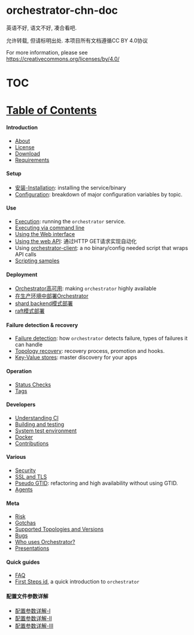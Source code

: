 # orchestrator-chn-doc
英语不好, 语文不好, 凑合看吧.

允许转载, 但请标明出处. 本项目所有文档遵循CC BY 4.0协议

For more information, please see
<https://creativecommons.org/licenses/by/4.0/>





# TOC
# [Table of Contents](https://github.com/openark/orchestrator/tree/master/docs#introduction)
#### Introduction
* [About](https://github.com/Fanduzi/orchestrator-chn-doc/blob/master/Introduction/About.md)
* [License](https://github.com/Fanduzi/orchestrator-chn-doc/blob/master/Introduction/License.md)
* [Download](https://github.com/Fanduzi/orchestrator-chn-doc/blob/master/Introduction/Download.md)
* [Requirements](https://github.com/Fanduzi/orchestrator-chn-doc/blob/master/Introduction/Requirements.md)

#### Setup
* [安装-Installation](https://github.com/Fanduzi/orchestrator-chn-doc/blob/master/Setup/%E9%83%A8%E7%BD%B2/%E5%AE%89%E8%A3%85-Installation.md): installing the service/binary
* [Configuration](https://github.com/Fanduzi/orchestrator-chn-doc/blob/master/Setup/%E9%85%8D%E7%BD%AE/Configuration.md): breakdown of major configuration variables by topic.

#### Use
* [Execution](https://github.com/Fanduzi/orchestrator-chn-doc/blob/master/Use/Execution.md): running the `orchestrator` service.
* [Executing via command line](https://github.com/Fanduzi/orchestrator-chn-doc/blob/master/Use/Executing%20via%20command%20line.md)
* [Using the Web interface](https://github.com/Fanduzi/orchestrator-chn-doc/blob/master/Use/Using%20the%20Web%20interface.md)
* [Using the web API](https://github.com/Fanduzi/orchestrator-chn-doc/blob/master/Use/Using%20the%20web%20API.md): 通过HTTP GET请求实现自动化
*  Using [orchestrator-client](https://github.com/Fanduzi/orchestrator-chn-doc/blob/master/Use/orchestrator-client.md): a no binary/config needed script that wraps API calls
* [Scripting samples](https://github.com/Fanduzi/orchestrator-chn-doc/blob/master/Use/Scripting%20samples.md)

#### Deployment
* [Orchestrator高可用](https://github.com/Fanduzi/orchestrator-chn-doc/blob/master/Deployment/Orchestrator高可用.md): making `orchestrator` highly available
* [在生产环境中部署Orchestrator](https://github.com/Fanduzi/orchestrator-chn-doc/blob/master/Deployment/在生产环境中部署Orchestrator.md)
* [shard backend模式部署](https://github.com/Fanduzi/orchestrator-chn-doc/blob/master/Deployment/shard%20backend模式部署.md)
* [raft模式部署](https://github.com/Fanduzi/orchestrator-chn-doc/blob/master/Deployment/raft模式部署.md)

#### Failure detection & recovery
* [Failure detection](https://github.com/Fanduzi/orchestrator-chn-doc/blob/master/Failure%20detection%20%26%20recovery/Failure%20detection.md): how `orchestrator` detects failure, types of failures it can handle
* [Topology recovery](https://github.com/Fanduzi/orchestrator-chn-doc/blob/master/Failure%20detection%20%26%20recovery/Topology%20recovery.md): recovery process, promotion and hooks.
* [Key-Value stores](https://github.com/Fanduzi/orchestrator-chn-doc/blob/master/Failure%20detection%20%26%20recovery/Key-Value%20stores.md): master discovery for your apps

#### Operation
* [Status Checks](https://github.com/Fanduzi/orchestrator-chn-doc/blob/master/Operation/Status%20Checks.md)
* [Tags](https://github.com/Fanduzi/orchestrator-chn-doc/blob/master/Operation/Tags.md)

#### Developers
* [Understanding CI](https://github.com/Fanduzi/orchestrator-chn-doc/blob/master/Developers/Understanding%20CI.md)
* [Building and testing](https://github.com/Fanduzi/orchestrator-chn-doc/blob/master/Developers/Building%20and%20testing.md)
* [System test environment](https://github.com/Fanduzi/orchestrator-chn-doc/blob/master/System%20test%20environment.md)
* [Docker](https://github.com/Fanduzi/orchestrator-chn-doc/blob/master/Developers/Docker.md)
* [Contributions](https://github.com/Fanduzi/orchestrator-chn-doc/blob/master/Developers/Contributions.md)

#### Various
* [Security](https://github.com/Fanduzi/orchestrator-chn-doc/blob/master/Various/Security.md)
* [SSL and TLS](https://github.com/Fanduzi/orchestrator-chn-doc/blob/master/Various/SSL%20and%20TLS.md)
* [Pseudo GTID](https://github.com/Fanduzi/orchestrator-chn-doc/blob/master/Various/Pseudo%20GTID.md): refactoring and high availability without using GTID.
* [Agents](https://github.com/Fanduzi/orchestrator-chn-doc/blob/master/Various/Agents.md)

#### Meta
* [Risk](https://github.com/Fanduzi/orchestrator-chn-doc/blob/master/Meta/Risk.md)
* [Gotchas](https://github.com/Fanduzi/orchestrator-chn-doc/blob/master/Meta/Gotchas.md)
* [Supported Topologies and Versions](https://github.com/Fanduzi/orchestrator-chn-doc/blob/master/Meta/Supported%20Topologies%20and%20Versions.md)
* [Bugs](https://github.com/Fanduzi/orchestrator-chn-doc/blob/master/Meta/Bugs.md)
* [Who uses Orchestrator?](https://github.com/Fanduzi/orchestrator-chn-doc/blob/master/Meta/Who%20uses%20Orchestrator%20.md)
* [Presentations](https://github.com/Fanduzi/orchestrator-chn-doc/blob/master/Meta/Presentations.md)

#### Quick guides
* [FAQ](https://github.com/Fanduzi/orchestrator-chn-doc/blob/master/Quick%20guides/FAQ.md)
* [First Steps id](https://github.com/Fanduzi/orchestrator-chn-doc/blob/master/Quick%20guides/First%20Steps.md), a quick introduction to `orchestrator`


#### 配置文件参数详解
* [配置参数详解-Ⅰ](https://github.com/Fanduzi/orchestrator-chn-doc/blob/master/Setup/配置/配置参数详解-Ⅰ.md)
* [配置参数详解-Ⅱ](https://github.com/Fanduzi/orchestrator-chn-doc/blob/master/Setup/配置/配置参数详解-Ⅱ.md)
* [配置参数详解-III](https://github.com/Fanduzi/orchestrator-chn-doc/blob/master/Setup/配置/配置参数详解-III.md)
